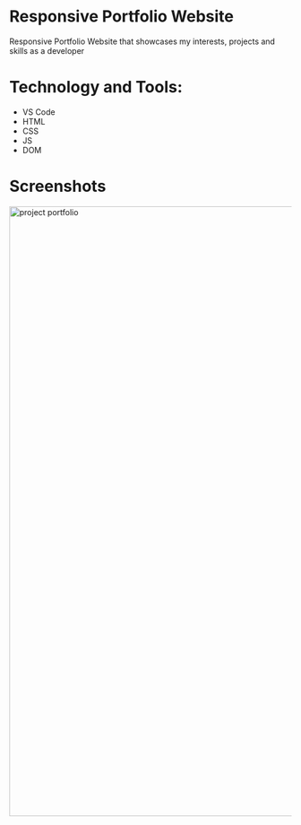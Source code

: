 # Responsive Portfolio Website

Responsive Portfolio Website that showcases my interests, projects and skills as a developer

# Technology and Tools: 

- VS Code
- HTML
- CSS
- JS
- DOM

# Screenshots

<img width="1088" alt="project portfolio" src="https://github.com/prithika12/Responsive-Portfolio-Website/assets/78560363/faf3ac73-6838-44e4-8fb9-184b24c53fd2">




